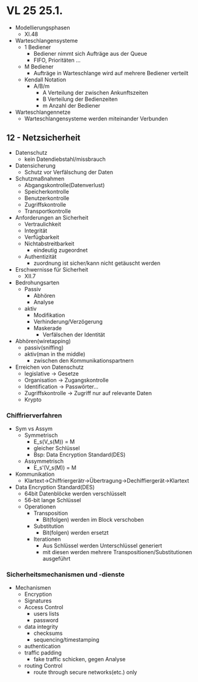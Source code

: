 # VL 25 25.1.
* Modellierungsphasen
    * XI.48
* Warteschlangensysteme
    * 1 Bediener
        * Bediener nimmt sich Aufträge aus der Queue
        * FIFO, Prioritäten ...
    * M Bediener
        * Aufträge in Warteschlange wird auf mehrere Bediener verteilt
    * Kendall Notation
        * A/B/m
            * A Verteilung der zwischen Ankunftszeiten
            * B Verteilung der Bedienzeiten
            * m Anzahl der Bediener
* Warteschlangennetze
    * Warteschlangensysteme werden miteinander Verbunden

## 12 - Netzsicherheit
* Datenschutz
    * kein Datendiebstahl/missbrauch
* Datensicherung
    * Schutz vor Verfälschung der Daten
* Schutzmaßnahmen
    * Abgangskontrolle(Datenverlust)
    * Speicherkontrolle
    * Benutzerkontrolle
    * Zugriffskontrolle
    * Transportkontrolle
* Anforderungen an Sicherheit
    * Vertraulichkeit
    * Integrität
    * Verfügbarkeit
    * Nichtabstreitbarkeit
        * eindeutig zugeordnet
    * Authentizität
        * zuordnung ist sicher/kann nicht getäuscht werden
* Erschwernisse für Sicherheit
    * XII.7
* Bedrohungsarten
    * Passiv
        * Abhören
        * Analyse
    * aktiv
        * Modifikation
        * Verhinderung/Verzögerung
        * Maskerade
            * Verfälschen der Identität
* Abhören(wiretapping)
    * passiv(sniffing)
    * aktiv(man in the middle)
        * zwischen den Kommunikationspartnern
* Erreichen von Datenschutz
    * legislative -> Gesetze
    * Organisation -> Zugangskontrolle
    * Identification -> Passwörter...
    * Zugriffskontrolle -> Zugriff nur auf relevante Daten
    * Krypto
### Chiffrierverfahren
* Sym vs Assym
    * Symmetrisch
        * E_s(V_s(M)) = M
        * gleicher Schlüssel
        * Bsp: Data Encryption Standard(DES)
    * Assymmetrisch
        * E_s'(V_s(M)) = M
* Kommunikation
    * Klartext->Chiffriergerätr->Übertragung->Dechiffiergerät->Klartext
* Data Encryption Standard(DES)
    * 64bit Datenblöcke werden verschlüsselt
    * 56-bit lange Schlüssel
    * Operationen
        * Transposition
            * Bit(folgen) werden im Block verschoben
        * Substitution
            * Bit(folgen) werden ersetzt
        * Iterationen
            * Aus Schlüssel werden Unterschlüssel generiert
            * mit diesen werden mehrere Transpositionen/Substitutionen ausgeführt
### Sicherheitsmechanismen und -dienste
* Mechanismen
    * Encryption
    * Signatures
    * Access Control
        * users lists
        * password
    * data integrity
        * checksums
        * sequencing/timestamping
    * authentication
    * traffic padding
        * fake traffic schicken, gegen Analyse
    * routing Control
        * route through secure networks(etc.) only
